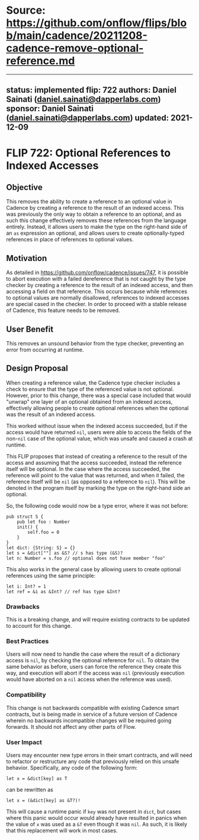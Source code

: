 # Source: https://github.com/onflow/flips/blob/main/cadence/20211208-cadence-remove-optional-reference.md

---
status: implemented
flip: 722
authors: Daniel Sainati (daniel.sainati@dapperlabs.com)
sponsor: Daniel Sainati (daniel.sainati@dapperlabs.com)
updated: 2021-12-09
---

# FLIP 722: Optional References to Indexed Accesses

## Objective

This removes the ability to create a reference to an optional value in Cadence by
creating a reference to the result of an indexed access. This was previously the
only way to obtain a reference to an optional, and as such this change effectively
removes these references from the language entirely. Instead, it allows users to
make the type on the right-hand side of an `as` expression an optional, and
allows users to create optionally-typed references in place of references
to optional values.

## Motivation

As detailed in https://github.com/onflow/cadence/issues/747, it is possible to
abort execution with a failed dereference that is not caught by the type checker
by creating a reference to the result of an indexed access, and then accessing
a field on that reference. This occurs because while references to optional
values are normally disallowed, references to indexed accesses are special cased
in the checker. In order to proceed with a stable release of Cadence, this feature
needs to be removed.

## User Benefit

This removes an unsound behavior from the type checker, preventing an error
from occurring at runtime.

## Design Proposal

When creating a reference value, the Cadence type checker includes a
check to ensure that the type of the referenced value is not optional.
However, prior to this change, there was a special case included that would
"unwrap" one layer of an optional obtained from an indexed access, effectively
allowing people to create optional references when the optional was the
result of an indexed access.

This worked without issue when the indexed access succeeded, but if the
access would have returned `nil`, users were able to access the fields of the
non-`nil` case of the optional value, which was unsafe and caused a crash at
runtime.

This FLIP proposes that instead of creating a reference to the result of the
access and assuming that the access succeeded, instead the reference itself
will be optional. In the case where the access succeeded, the reference will
point to the value that was returned, and when it failed, the reference itself
will be `nil` (as opposed to a reference to `nil`). This will be denoted in the
program itself by marking the type on the right-hand side an optional.

So, the following code would now be a type error, where it was not before:

```cadence
pub struct S {
    pub let foo : Number
    init() {
        self.foo = 0
    }
}
let dict: {String: S} = {}
let s = &dict[""] as &S? // s has type (&S)?
let n: Number = s.foo // optional does not have member "foo"
```

This also works in the general case by allowing users to create optional
references using the same principle:

```cadence
let i: Int? = 1
let ref = &i as &Int? // ref has type &Int?
```

### Drawbacks

This is a breaking change, and will require existing contracts to be updated to
account for this change.

### Best Practices

Users will now need to handle the case where the result of a dictionary
access is `nil`, by checking the optional reference for `nil`. To obtain the
same behavior as before, users can force the reference they create this way,
and execution will abort if the access was `nil` (previously execution would
have aborted on a `nil` access when the reference was used).

### Compatibility

This change is not backwards compatible with existing Cadence smart contracts, but
is being made in service of a future version of Cadence wherein no backwards incompatible
changes will be required going forwards. It should not affect any other parts of Flow.

### User Impact

Users may encounter new type errors in their smart contracts, and will need to refactor
or restructure any code that previously relied on this unsafe behavior. Specifically, any
code of the following form:

```cadence
let x = &dict[key] as T
```

can be rewritten as

```cadence
let x = (&dict[key] as &T?)!
```

This will cause a runtime panic if `key` was not present in `dict`, but cases
where this panic would occur would already have resulted in panics when the value of `x`
was used as a `&T` even though it was `nil`. As such, it is likely that this replacement
will work in most cases.
